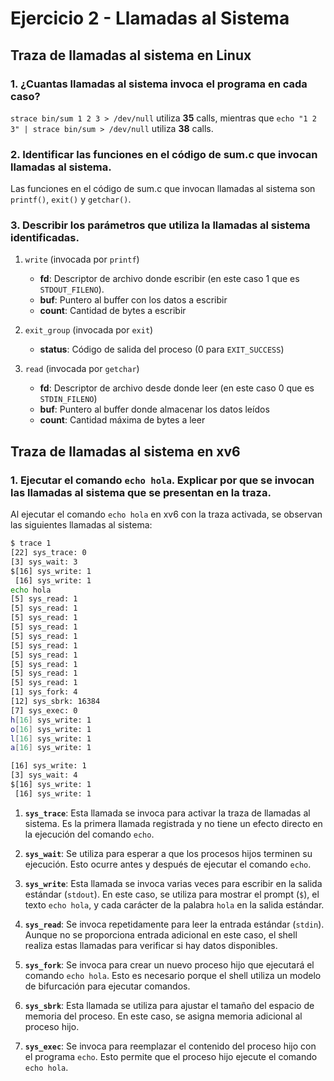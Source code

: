 # Ejercicio 2 - Llamadas al Sistema

## Traza de llamadas al sistema en Linux

### 1. ¿Cuantas llamadas al sistema invoca el programa en cada caso?

`strace bin/sum 1 2 3 > /dev/null` utiliza **35** calls, mientras que `echo "1 2 3" | strace bin/sum > /dev/null` utiliza **38** calls.

### 2. Identificar las funciones en el código de sum.c que invocan llamadas al sistema.

Las funciones en el código de sum.c que invocan llamadas al sistema son `printf()`, `exit()` y `getchar()`.

### 3. Describir los parámetros que utiliza la llamadas al sistema identificadas.

1. `write` (invocada por `printf`)
   * **fd**: Descriptor de archivo donde escribir (en este caso 1 que es `STDOUT_FILENO`).
   * **buf**: Puntero al buffer con los datos a escribir
   * **count**: Cantidad de bytes a escribir

2. `exit_group` (invocada por `exit`)
   * **status**: Código de salida del proceso (0 para `EXIT_SUCCESS`) 

3. `read` (invocada por `getchar`)
   * **fd**: Descriptor de archivo desde donde leer (en este caso 0 que es `STDIN_FILENO`)
   * **buf**: Puntero al buffer donde almacenar los datos leídos
   * **count**: Cantidad máxima de bytes a leer
  
## Traza de llamadas al sistema en xv6
### 1. Ejecutar el comando `echo hola`. Explicar por que se invocan las llamadas al sistema que se presentan en la traza.

Al ejecutar el comando `echo hola` en xv6 con la traza activada, se observan las siguientes llamadas al sistema:


```bash
$ trace 1
[22] sys_trace: 0
[3] sys_wait: 3
$[16] sys_write: 1
 [16] sys_write: 1
echo hola
[5] sys_read: 1
[5] sys_read: 1
[5] sys_read: 1
[5] sys_read: 1
[5] sys_read: 1
[5] sys_read: 1
[5] sys_read: 1
[5] sys_read: 1
[5] sys_read: 1
[5] sys_read: 1
[1] sys_fork: 4
[12] sys_sbrk: 16384
[7] sys_exec: 0
h[16] sys_write: 1
o[16] sys_write: 1
l[16] sys_write: 1
a[16] sys_write: 1

[16] sys_write: 1
[3] sys_wait: 4
$[16] sys_write: 1
 [16] sys_write: 1
```

1. **`sys_trace`**: Esta llamada se invoca para activar la traza de llamadas al sistema. Es la primera llamada registrada y no tiene un efecto directo en la ejecución del comando `echo`.

2. **`sys_wait`**: Se utiliza para esperar a que los procesos hijos terminen su ejecución. Esto ocurre antes y después de ejecutar el comando `echo`.

3. **`sys_write`**: Esta llamada se invoca varias veces para escribir en la salida estándar (`stdout`). En este caso, se utiliza para mostrar el prompt (`$`), el texto `echo hola`, y cada carácter de la palabra `hola` en la salida estándar.

4. **`sys_read`**: Se invoca repetidamente para leer la entrada estándar (`stdin`). Aunque no se proporciona entrada adicional en este caso, el shell realiza estas llamadas para verificar si hay datos disponibles.

5. **`sys_fork`**: Se invoca para crear un nuevo proceso hijo que ejecutará el comando `echo hola`. Esto es necesario porque el shell utiliza un modelo de bifurcación para ejecutar comandos.

6. **`sys_sbrk`**: Esta llamada se utiliza para ajustar el tamaño del espacio de memoria del proceso. En este caso, se asigna memoria adicional al proceso hijo.

7. **`sys_exec`**: Se invoca para reemplazar el contenido del proceso hijo con el programa `echo`. Esto permite que el proceso hijo ejecute el comando `echo hola`.

